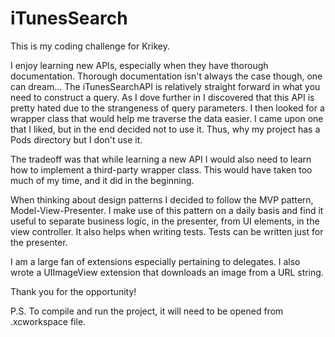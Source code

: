 # iTunesSearch

This is my coding challenge for Krikey.

I enjoy learning new APIs, especially when they have thorough documentation.
Thorough documentation isn't always the case though, one can dream...
The iTunesSearchAPI is relatively straight forward in what you need to construct a query.  As I dove further in I discovered that this API is pretty hated due to the strangeness of query parameters.  I then looked for a wrapper class that would help me traverse the data easier.  I came upon one that I liked, but in the end decided not to use it.  Thus, why my project has a Pods directory but I don't use it. 

The tradeoff was that while learning a new API I would also need to learn how to implement a third-party wrapper class.  This would have taken too much of my time, and it did in the beginning.

When thinking about design patterns I decided to follow the MVP pattern, Model-View-Presenter.  I make use of this pattern on a daily basis and find it useful to separate business logic, in the presenter, from UI elements, in the view controller.  It also helps when writing tests.  Tests can be written just for the presenter.

I am a large fan of extensions especially pertaining to delegates.  I also wrote a UIImageView extension that downloads an image from a URL string.

Thank you for the opportunity!

P.S. To compile and run the project, it will need to be opened from .xcworkspace file.

